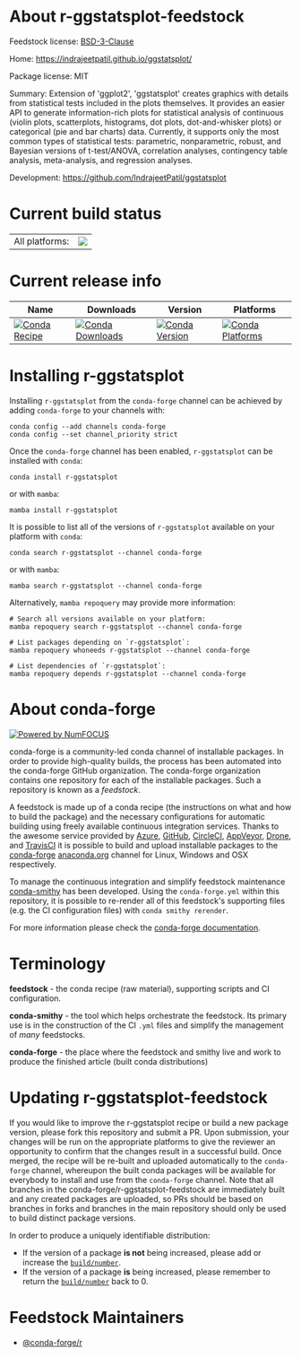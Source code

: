 About r-ggstatsplot-feedstock
=============================

Feedstock license: [BSD-3-Clause](https://github.com/conda-forge/r-ggstatsplot-feedstock/blob/main/LICENSE.txt)

Home: https://indrajeetpatil.github.io/ggstatsplot/

Package license: MIT

Summary: Extension of 'ggplot2', 'ggstatsplot' creates graphics with details from statistical tests included in the plots themselves. It provides an easier API to generate information-rich plots for statistical analysis of continuous (violin plots, scatterplots, histograms, dot plots, dot-and-whisker plots) or categorical (pie and bar charts) data. Currently, it supports only the most common types of statistical tests: parametric, nonparametric, robust, and Bayesian versions of t-test/ANOVA, correlation analyses, contingency table analysis, meta-analysis, and regression analyses.

Development: https://github.com/IndrajeetPatil/ggstatsplot

Current build status
====================


<table><tr><td>All platforms:</td>
    <td>
      <a href="https://dev.azure.com/conda-forge/feedstock-builds/_build/latest?definitionId=7460&branchName=main">
        <img src="https://dev.azure.com/conda-forge/feedstock-builds/_apis/build/status/r-ggstatsplot-feedstock?branchName=main">
      </a>
    </td>
  </tr>
</table>

Current release info
====================

| Name | Downloads | Version | Platforms |
| --- | --- | --- | --- |
| [![Conda Recipe](https://img.shields.io/badge/recipe-r--ggstatsplot-green.svg)](https://anaconda.org/conda-forge/r-ggstatsplot) | [![Conda Downloads](https://img.shields.io/conda/dn/conda-forge/r-ggstatsplot.svg)](https://anaconda.org/conda-forge/r-ggstatsplot) | [![Conda Version](https://img.shields.io/conda/vn/conda-forge/r-ggstatsplot.svg)](https://anaconda.org/conda-forge/r-ggstatsplot) | [![Conda Platforms](https://img.shields.io/conda/pn/conda-forge/r-ggstatsplot.svg)](https://anaconda.org/conda-forge/r-ggstatsplot) |

Installing r-ggstatsplot
========================

Installing `r-ggstatsplot` from the `conda-forge` channel can be achieved by adding `conda-forge` to your channels with:

```
conda config --add channels conda-forge
conda config --set channel_priority strict
```

Once the `conda-forge` channel has been enabled, `r-ggstatsplot` can be installed with `conda`:

```
conda install r-ggstatsplot
```

or with `mamba`:

```
mamba install r-ggstatsplot
```

It is possible to list all of the versions of `r-ggstatsplot` available on your platform with `conda`:

```
conda search r-ggstatsplot --channel conda-forge
```

or with `mamba`:

```
mamba search r-ggstatsplot --channel conda-forge
```

Alternatively, `mamba repoquery` may provide more information:

```
# Search all versions available on your platform:
mamba repoquery search r-ggstatsplot --channel conda-forge

# List packages depending on `r-ggstatsplot`:
mamba repoquery whoneeds r-ggstatsplot --channel conda-forge

# List dependencies of `r-ggstatsplot`:
mamba repoquery depends r-ggstatsplot --channel conda-forge
```


About conda-forge
=================

[![Powered by
NumFOCUS](https://img.shields.io/badge/powered%20by-NumFOCUS-orange.svg?style=flat&colorA=E1523D&colorB=007D8A)](https://numfocus.org)

conda-forge is a community-led conda channel of installable packages.
In order to provide high-quality builds, the process has been automated into the
conda-forge GitHub organization. The conda-forge organization contains one repository
for each of the installable packages. Such a repository is known as a *feedstock*.

A feedstock is made up of a conda recipe (the instructions on what and how to build
the package) and the necessary configurations for automatic building using freely
available continuous integration services. Thanks to the awesome service provided by
[Azure](https://azure.microsoft.com/en-us/services/devops/), [GitHub](https://github.com/),
[CircleCI](https://circleci.com/), [AppVeyor](https://www.appveyor.com/),
[Drone](https://cloud.drone.io/welcome), and [TravisCI](https://travis-ci.com/)
it is possible to build and upload installable packages to the
[conda-forge](https://anaconda.org/conda-forge) [anaconda.org](https://anaconda.org/)
channel for Linux, Windows and OSX respectively.

To manage the continuous integration and simplify feedstock maintenance
[conda-smithy](https://github.com/conda-forge/conda-smithy) has been developed.
Using the ``conda-forge.yml`` within this repository, it is possible to re-render all of
this feedstock's supporting files (e.g. the CI configuration files) with ``conda smithy rerender``.

For more information please check the [conda-forge documentation](https://conda-forge.org/docs/).

Terminology
===========

**feedstock** - the conda recipe (raw material), supporting scripts and CI configuration.

**conda-smithy** - the tool which helps orchestrate the feedstock.
                   Its primary use is in the construction of the CI ``.yml`` files
                   and simplify the management of *many* feedstocks.

**conda-forge** - the place where the feedstock and smithy live and work to
                  produce the finished article (built conda distributions)


Updating r-ggstatsplot-feedstock
================================

If you would like to improve the r-ggstatsplot recipe or build a new
package version, please fork this repository and submit a PR. Upon submission,
your changes will be run on the appropriate platforms to give the reviewer an
opportunity to confirm that the changes result in a successful build. Once
merged, the recipe will be re-built and uploaded automatically to the
`conda-forge` channel, whereupon the built conda packages will be available for
everybody to install and use from the `conda-forge` channel.
Note that all branches in the conda-forge/r-ggstatsplot-feedstock are
immediately built and any created packages are uploaded, so PRs should be based
on branches in forks and branches in the main repository should only be used to
build distinct package versions.

In order to produce a uniquely identifiable distribution:
 * If the version of a package **is not** being increased, please add or increase
   the [``build/number``](https://docs.conda.io/projects/conda-build/en/latest/resources/define-metadata.html#build-number-and-string).
 * If the version of a package **is** being increased, please remember to return
   the [``build/number``](https://docs.conda.io/projects/conda-build/en/latest/resources/define-metadata.html#build-number-and-string)
   back to 0.

Feedstock Maintainers
=====================

* [@conda-forge/r](https://github.com/orgs/conda-forge/teams/r/)

